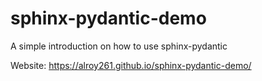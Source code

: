 # sphinx-pydantic-demo
A simple introduction on how to use sphinx-pydantic

Website: https://alroy261.github.io/sphinx-pydantic-demo/